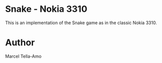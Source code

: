 # Snake - Nokia 3310
This is an implementation of the Snake game as in the classic Nokia 3310.

# Author
Marcel Tella-Amo
